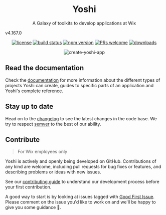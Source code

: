 <h1 align="center">Yoshi</h1>
<p align="center">A Galaxy of toolkits to develop applications at Wix</p>

v4.167.0

<p align="center">
  <a href="LICENSE.md"><img src="https://img.shields.io/badge/license-MIT-blue.svg" alt="license"></a>
  <a href="https://travis-ci.org/wix/yoshi"><img src="https://travis-ci.org/wix/yoshi.svg?branch=master" alt="build status"></a>
  <a href="https://www.npmjs.com/package/yoshi"><img src="https://img.shields.io/npm/v/yoshi.svg" alt="npm version"></a>
  <a href="CONTRIBUTING.md"><img src="https://img.shields.io/badge/PRs-welcome-brightgreen.svg" alt="PRs welcome"></a>
  <a href="https://www.npmjs.com/package/yoshi"><img src="https://img.shields.io/npm/dm/yoshi.svg" alt="downloads"></a>
</p>

<p align="center">
  <img src="scripts/screencast/screencast.svg" alt="create-yoshi-app">
</p>

## Read the documentation

Check the [documentation](https://bo.wix.com/pages/yoshi/) for more information about the different types of projects Yoshi can create, guides to specific parts of an application and Yoshi's complete reference.

## Stay up to date

Head on to the [changelog](https://github.com/wix/yoshi/blob/master/CHANGELOG.md) to see the latest changes in the code base. We try to respect [semver](https://semver.org) to the best of our ability.

## Contribute

> For Wix employees only

Yoshi is actively and openly being developed on GitHub. Contributions of any kind are welcome, including pull requests for bug fixes or features, and describing problems or ideas with new issues.

See our [contributing guide](https://github.com/wix/yoshi/blob/master/CONTRIBUTING.md) to understand our development process before your first contribution.

A good way to start is by looking at issues tagged with [Good First Issue](https://github.com/wix/yoshi/issues?utf8=%E2%9C%93&q=is%3Aissue+is%3Aopen+label%3A%22%F0%9F%91%B6+Good+first+issue%22+). Please comment on the issue you'd like to work on and we'll be happy to give you some guidance 🙏.
